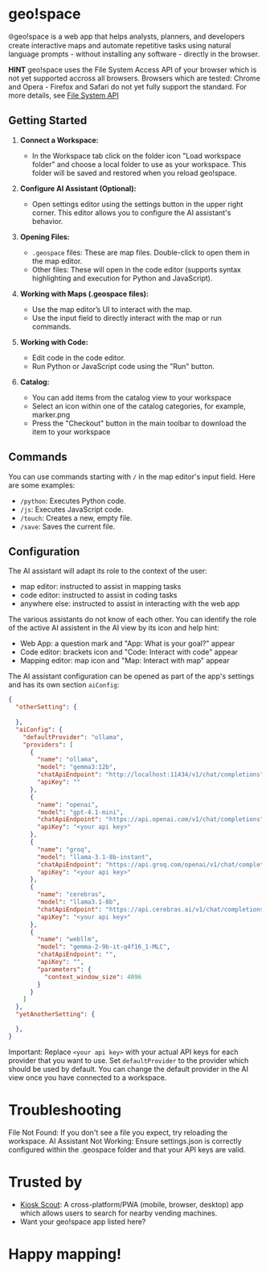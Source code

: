 # geo!space

🌐geo!space is a web app that helps analysts, planners, and developers create interactive maps and automate repetitive tasks using natural language prompts - without installing any software - directly in the browser.

**HINT**
geo!space uses the File System Access API of your browser which is not yet supported accross all browsers.
Browsers which are tested: Chrome and Opera - Firefox and Safari do not yet fully support the standard.
For more details, see [File System API](https://developer.mozilla.org/en-US/docs/Web/API/Window/showDirectoryPicker)

## Getting Started

1.  **Connect a Workspace:**
    *   In the Workspace tab click on the folder icon "Load workspace folder" and choose a local folder to use as your workspace. This folder will be saved and restored when you reload geo!space.

2.  **Configure AI Assistant (Optional):**
    *   Open settings editor using the settings button in the upper right corner. This editor allows you to configure the AI assistant's behavior.

3.  **Opening Files:**
    *   `.geospace` files: These are map files. Double-click to open them in the map editor.
    *   Other files: These will open in the code editor (supports syntax highlighting and execution for Python and JavaScript).

4.  **Working with Maps (.geospace files):**
    *   Use the map editor’s UI to interact with the map.
    *   Use the input field to directly interact with the map or run commands.

5.  **Working with Code:**
    *   Edit code in the code editor.
    *   Run Python or JavaScript code using the "Run" button.

6. **Catalog:**
    * You can add items from the catalog view to your workspace
    * Select an icon within one of the catalog categories, for example, marker.png
    * Press the "Checkout" button in the main toolbar to download the item to your workspace

## Commands

You can use commands starting with `/` in the map editor's input field. Here are some examples:

*   `/python`: Executes Python code.
*   `/js`: Executes JavaScript code.
*   `/touch`: Creates a new, empty file.
*   `/save`: Saves the current file.

## Configuration

The AI assistant will adapt its role to the context of the user:
* map editor: instructed to assist in mapping tasks
* code editor: instructed to assist in coding tasks
* anywhere else: instructed to assist in interacting with the web app

The various assistants do not know of each other. You can identify the role of the active AI assistent in the AI view by its icon and help hint:
* Web App: a question mark and "App: What is your goal?" appear
* Code editor: brackets icon and "Code: Interact with code" appear
* Mapping editor: map icon and "Map: Interact with map" appear

The AI assistant configuration can be opened as part of the app's settings and has its own section `aiConfig`:

```json
{
  "otherSetting": {
    
  },
  "aiConfig": {
    "defaultProvider": "ollama",
    "providers": [
      {
        "name": "ollama",
        "model": "gemma3:12b",
        "chatApiEndpoint": "http://localhost:11434/v1/chat/completions",
        "apiKey": ""
      },
      {
        "name": "openai",
        "model": "gpt-4.1-mini",
        "chatApiEndpoint": "https://api.openai.com/v1/chat/completions",
        "apiKey": "<your api key>"
      },
      {
        "name": "groq",
        "model": "llama-3.1-8b-instant",
        "chatApiEndpoint": "https://api.groq.com/openai/v1/chat/completions",
        "apiKey": "<your api key>"
      },
      {
        "name": "cerebras",
        "model": "llama3.1-8b",
        "chatApiEndpoint": "https://api.cerebras.ai/v1/chat/completions",
        "apiKey": "<your api key>"
      },
      {
        "name": "webllm",
        "model": "gemma-2-9b-it-q4f16_1-MLC",
        "chatApiEndpoint": "",
        "apiKey": "",
        "parameters": {
          "context_window_size": 4096
        }
      }
    ]
  },
  "yetAnotherSetting": {

  },
}
```
Important: Replace `<your api key>` with your actual API keys for each provider that you want to use.
Set `defaultProvider` to the provider which should be used by default.
You can change the default provider in the AI view once you have connected to a workspace.

# Troubleshooting
File Not Found: If you don't see a file you expect, try reloading the workspace.
AI Assistant Not Working: Ensure settings.json is correctly configured within the .geospace folder and that your API keys are valid.

# Trusted by

- [Kiosk Scout](https://finder.kioskscout.de): A cross-platform/PWA (mobile, browser, desktop) app which allows users to search for nearby vending machines.
- Want your geo!space app listed here?

# Happy mapping!